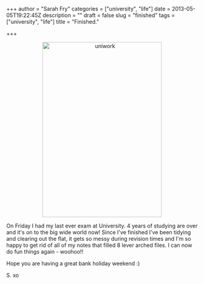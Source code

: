 +++
author = "Sarah Fry"
categories = ["university", "life"]
date = 2013-05-05T19:22:45Z
description = ""
draft = false
slug = "finished"
tags = ["university", "life"]
title = "Finished."

+++


<p style="text-align: center;"><a href="http://sweetaspi.co.uk/images/2013/05/uniwork.jpg"><img class=" wp-image-1759 aligncenter" alt="uniwork" src="http://sweetaspi.co.uk/images/2013/05/uniwork.jpg" width="314" height="461" /></a></p>
On Friday I had my last ever exam at University. 4 years of studying are over and it's on to the big wide world now! Since I've finished I've been tidying and clearing out the flat, it gets so messy during revision times and I'm so happy to get rid of all of my notes that filled 8 lever arched files. I can now do fun things again - woohoo!!

Hope you are having a great bank holiday weekend :)

S. xo

